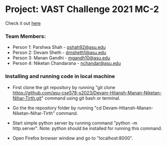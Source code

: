 # Project: VAST Challenge 2021 MC-2

Check it out [here](https://niketan16.github.io/DV-Vast-Challenge-2021-MC2/)

### Team Members:
- Person 1: Parshwa Shah - pshah92@asu.edu
- Person 2: Devam Sheth - dmsheth1@asu.edu
- Person 3: Manan Gandhi - mgandh10@asu.edu
- Person 4: Niketan Chandarana - nchandar@asu.edu

### Installing and running code in local machine

- First clone the git repository by running "git clone https://github.com/asu-cse578-s2023/Devam-Hitansh-Manan-Niketan-Nihar-Tirth.git" command using git bash or terminal.

- Go the the repository folder by running "cd Devam-Hitansh-Manan-Niketan-Nihar-Tirth" command.

- Start simple python server by running command "python -m http.server". Note: python should be installed for running this command.

- Open Firefox browser window and go to "localhost:8000".

